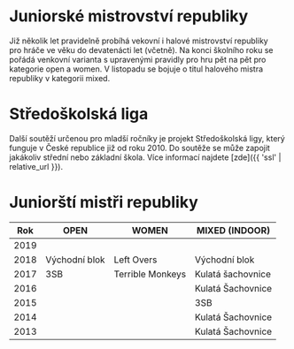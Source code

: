 # Juniorské mistrovství republiky

Již několik let pravidelně probíhá vekovní i halové mistrovství republiky pro&nbsp;hráče ve věku do devatenácti let (včetně). Na konci školního roku se pořádá venkovní varianta s upravenými pravidly pro hru pět na pět pro kategorie open a women. V listopadu se bojuje o titul halového mistra republiky v&nbsp;kategorii mixed.

# Středoškolská liga

Další soutěží určenou pro mladší ročníky je projekt Středoškolská ligy, který funguje v České republice již od roku 2010. Do soutěže se může zapojit jakákoliv střední nebo základní škola. Více informací najdete [zde]({{ 'ssl' | relative_url }}).

# Juniorští mistři republiky

| Rok  | OPEN          | WOMEN            | MIXED (INDOOR)    |
| ---- | ------------- | ---------------- | ----------------- |
| 2019 |               |                  |                   |
| 2018 | Východní blok | Left Overs       | Východní blok     |
| 2017 | 3SB           | Terrible Monkeys | Kulatá šachovnice |
| 2016 |               |                  | Kulatá Šachovnice |
| 2015 |               |                  | 3SB               |
| 2014 |               |                  | Kulatá Šachovnice |
| 2013 |               |                  | Kulatá Šachovnice |
